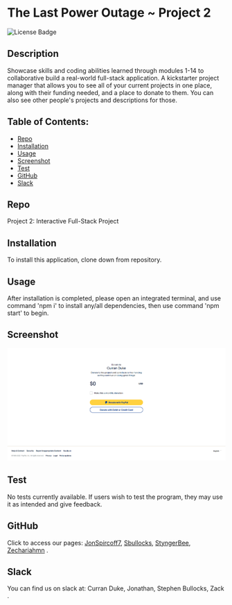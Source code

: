 # The Last Power Outage ~ Project 2

   ![License Badge](https://img.shields.io/badge/license-MIT-green) 

   ## Description
  Showcase skills and coding abilities learned through modules 1-14 to collaborative build a real-world full-stack application. A kickstarter project manager that allows you to see all of your current projects in one place, along with their funding needed, and a place to donate to them. You can also see other people's projects and descriptions for those.


## Table of Contents:
  * [Repo](#repo) 
  * [Installation](#installation)
  * [Usage](#usage)
  * [Screenshot](#screenshot)
  * [Test](#test)
  * [GitHub](#github)
  * [Slack](#slack)

   ## Repo
  Project 2: Interactive Full-Stack Project


   ## Installation
  To install this application, clone down from repository.


  ## Usage
  After installation is completed, please open an integrated terminal, and use command 'npm i' to install any/all dependencies, then use command 'npm start' to begin.


  ## Screenshot
  ![PayPal Donation Screen](./public/images/snapshotpaypal.png)


  ## Test
  No tests currently available. If users wish to test the program, they may use it as intended and give feedback.

  ## GitHub
  Click to access our pages: [JonSpircoff7](https://github.com/JonSpircoff7), [Sbullocks](https://github.com/sbullocks), [StyngerBee](https://github.com/StyngerBee), [Zechariahmn](https://github.com/Zechariahmn) .


  ## Slack
  You can find us on slack at: Curran Duke, Jonathan, Stephen Bullocks, Zack .
